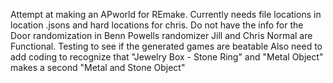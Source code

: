 Attempt at making an APworld for REmake. Currently needs file locations in location .jsons and hard locations for chris. 
Do not have the info for the Door randomization in Benn Powells randomizer
Jill and Chris Normal are Functional. Testing to see if the generated games are beatable
Also need to add coding to recognize that "Jewelry Box - Stone Ring" and "Metal Object" makes a second "Metal and Stone Object"
